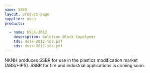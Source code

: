 ```yaml
---
name: SSBR
layout: product-page
supplier: nknh
products:

  - name: DSSK-2012
    description: Solution Block Copolymer
    tds: dssk-2012-tds.pdf
    sds: dssk-2012-sds.pdf
---
```

NKNH produces SSBR for use in the plastics modification market (ABS/HIPS).  SSBR for tire and industrial applications is coming soon.
